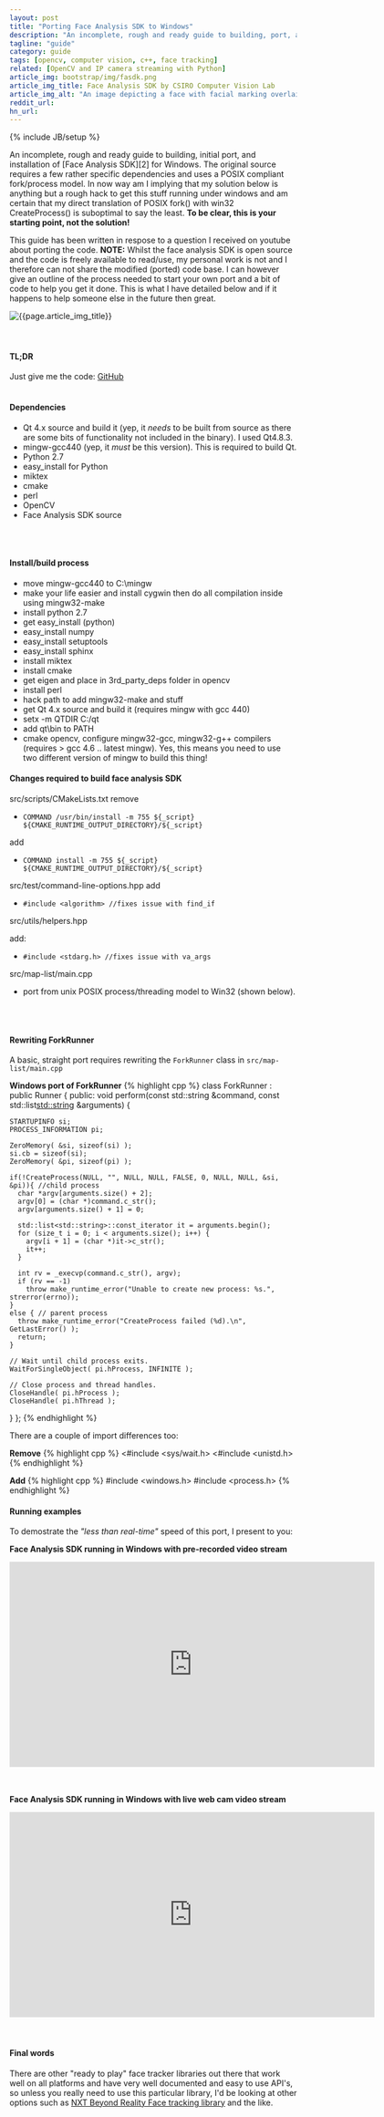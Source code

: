 ```yaml
---
layout: post
title: "Porting Face Analysis SDK to Windows"
description: "An incomplete, rough and ready guide to building, port, and installation of Face Analysis SDK for Windows"
tagline: "guide"
category: guide
tags: [opencv, computer vision, c++, face tracking]
related: [OpenCV and IP camera streaming with Python]
article_img: bootstrap/img/fasdk.png
article_img_title: Face Analysis SDK by CSIRO Computer Vision Lab
article_img_alt: "An image depicting a face with facial marking overlaid and projected into a computer representation of that face"
reddit_url:
hn_url:
---
```

{% include JB/setup %}
<div class="intro">
  <div class="intro-txt">
  <p>
    An incomplete, rough and ready guide to building, initial port, and installation of <span markdown="span">[Face Analysis SDK][2]</span> for Windows. The original source requires a few rather specific dependencies and uses a POSIX compliant fork/process model. In now way am I implying that my solution below is anything but a rough hack to get this stuff running under windows and am certain that my direct translation of POSIX fork() with win32 CreateProcess() is suboptimal to say the least. <b>To be clear, this is your starting point, not the solution!</b>
  </p>
  <p>
    This guide has been written in respose to a question I received on youtube about porting the code. <b>NOTE:</b> Whilst the face analysis SDK is open source and the code is freely available to read/use, my personal work is not and I therefore can not share the modified (ported) code base. I can however give an outline of the process needed to start your own port and a bit of code to help you get it done. This is what I have detailed below and if it happens to help someone else in the future then great.
  </p>
  </div>
<div class="intro-img-border">
<div class="intro-img-bevel">
<div class="intro-img">
<img class="article-image" alt="{{page.article_img_title}}" title="{{page.article_img_title}}" src="{{ASSET_PATH}}/{{page.article_img}}"/>
</div>
</div>
</div>
</div>
<br/>
<br/>


#### TL;DR
Just give me the code: [GitHub][1]
<br/>
<br/>


#### Dependencies
* Qt 4.x source and build it (yep, it _needs_ to be built from source as there are some bits of functionality not included in the binary). I used Qt4.8.3.
* mingw-gcc440 (yep, it _must_ be this version). This is required to build Qt.
* Python 2.7
* easy_install for Python
* miktex
* cmake
* perl
* OpenCV
* Face Analysis SDK source
<br/>
<br/>

#### Install/build process
* move mingw-gcc440 to C:\mingw
* make your life easier and install cygwin then do all compilation inside using mingw32-make
* install python 2.7
* get easy_install (python)
* easy_install numpy
* easy_install setuptools
* easy_install sphinx
* install miktex
* install cmake
* get eigen and place in 3rd_party_deps folder in opencv
* install perl
* hack path to add mingw32-make and stuff 
* get Qt 4.x source and build it (requires mingw with gcc 440)
* setx -m QTDIR C:/qt
* add qt\bin to PATH 
* cmake opencv, configure mingw32-gcc, mingw32-g++ compilers (requires > gcc 4.6 .. latest mingw). Yes, this means you need to use two different version of mingw to build this thing!


#### Changes required to build face analysis SDK
src/scripts/CMakeLists.txt
remove

* `COMMAND /usr/bin/install -m 755 ${_script} ${CMAKE_RUNTIME_OUTPUT_DIRECTORY}/${_script}`

add

* `COMMAND install -m 755 ${_script} ${CMAKE_RUNTIME_OUTPUT_DIRECTORY}/${_script}`

src/test/command-line-options.hpp
add

* `#include <algorithm> //fixes issue with find_if`

src/utils/helpers.hpp

add: 

* `#include <stdarg.h> //fixes issue with va_args`

src/map-list/main.cpp

* port from unix POSIX process/threading model to Win32 (shown below).
<br/>
<br/>

#### Rewriting ForkRunner
A basic, straight port requires rewriting the `ForkRunner` class in `src/map-list/main.cpp`

**Windows port of ForkRunner**
{% highlight cpp %}
class ForkRunner : public Runner
{
public:
  void perform(const std::string &command, const std::list<std::string> &arguments) {
    
    STARTUPINFO si;
    PROCESS_INFORMATION pi;

    ZeroMemory( &si, sizeof(si) );
    si.cb = sizeof(si);
    ZeroMemory( &pi, sizeof(pi) );
    
    if(!CreateProcess(NULL, "", NULL, NULL, FALSE, 0, NULL, NULL, &si, &pi)){ //child process
      char *argv[arguments.size() + 2];
      argv[0] = (char *)command.c_str();
      argv[arguments.size() + 1] = 0;

      std::list<std::string>::const_iterator it = arguments.begin();
      for (size_t i = 0; i < arguments.size(); i++) {
        argv[i + 1] = (char *)it->c_str();
        it++;
      }

      int rv = _execvp(command.c_str(), argv);
      if (rv == -1) 
        throw make_runtime_error("Unable to create new process: %s.", strerror(errno));
    }
    else { // parent process
      throw make_runtime_error("CreateProcess failed (%d).\n", GetLastError() );
      return;
    }
    
    // Wait until child process exits.
    WaitForSingleObject( pi.hProcess, INFINITE );

    // Close process and thread handles. 
    CloseHandle( pi.hProcess );
    CloseHandle( pi.hThread );
  }
};
{% endhighlight %}


There are a couple of import differences too:

**Remove**
{% highlight cpp %}
<#include <sys/wait.h>
<#include <unistd.h>
{% endhighlight %}

**Add**
{% highlight cpp %}
#include <windows.h>
#include <process.h>
{% endhighlight %}


#### Running examples
To demostrate the _"less than real-time"_ speed of this port, I present to you:

**Face Analysis SDK running in Windows with pre-recorded video stream**
<div><iframe width="640" height="360" src="https://www.youtube.com/embed/weNiEG0Aq1U?feature=player_detailpage" frameborder="0" allowfullscreen="1"> </iframe></div>
<br />
<br />

**Face Analysis SDK running in Windows with live web cam video stream**
<div><iframe width="640" height="360" src="https://www.youtube.com/embed/1Y0OXVQY4jc?feature=player_detailpage" frameborder="0" allowfullscreen="1"> </iframe></div>
<br />
<br />

#### Final words
There are other "ready to play" face tracker libraries out there that work well on all platforms and have very well documented and easy to use API's, so unless you really need to use this particular library, I'd be looking at other options such as [NXT Beyond Reality Face tracking library][3] and the like.


[1]:https://github.com/benhowell/examples/tree/master/face_analysis_sdk
[2]:http://face.ci2cv.net/
[3]:https://www.beyond-reality-face.com/overview
